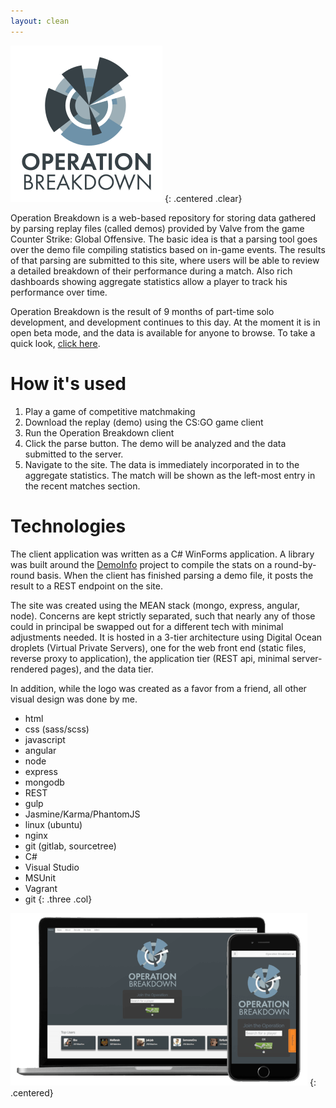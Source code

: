 ```yaml
---
layout: clean
---
```


![Operation Breakdown on Laptop and Phone](/assets/images/OpBdLogo.png)
{: .centered .clear}

Operation Breakdown is a web-based repository for storing data gathered by parsing
replay files (called demos) provided by Valve from the game Counter Strike: Global
Offensive. The basic idea is that a parsing tool goes over the demo file compiling
statistics based on in-game events. The results of that parsing are submitted to
this site, where users will be able to review a detailed breakdown of their performance
during a match. Also rich dashboards showing aggregate statistics allow a player
to track his performance over time.

Operation Breakdown is the result of 9 months of part-time solo development, and
development continues to this day. At the moment it is in open beta mode, and
the data is available for anyone to browse.  To take a quick look,
[click here](https://www.operation-breakdown.com/User/76561197973092984#/OverallData).

# How it&apos;s used #

1. Play a game of competitive matchmaking
2. Download the replay (demo) using the CS:GO game client
3. Run the Operation Breakdown client
4. Click the parse button.  The demo will be analyzed and the data submitted to
   the server.
5. Navigate to the site.  The data is immediately incorporated in to the aggregate
   statistics. The match will be shown as the left-most entry in the recent matches
   section.

# Technologies #

The client application was written as a C# WinForms application.  A library was
built around the [DemoInfo](https://github.com/StatsHelix/demoinfo) project to
compile the stats on a round-by-round basis.  When the client has finished parsing
a demo file, it posts the result to a REST endpoint on the site.

The site was created using the MEAN stack (mongo, express, angular, node).  Concerns
are kept strictly separated, such that nearly any of those could in principal be
swapped out for a different tech with minimal adjustments needed. It is hosted in
a 3-tier architecture using Digital Ocean droplets (Virtual Private Servers), one
for the web front end (static files, reverse proxy to application), the application
tier (REST api, minimal server-rendered pages), and the data tier.

In addition, while the logo was created as a favor from a friend, all other visual
design was done by me.

* html
* css (sass/scss)
* javascript
* angular
* node
* express
* mongodb
* REST
* gulp
* Jasmine/Karma/PhantomJS
* linux (ubuntu)
* nginx
* git (gitlab, sourcetree)
* C#
* Visual Studio
* MSUnit
* Vagrant
* git
{: .three .col}

![Operation Breakdown on Laptop and Phone](/assets/images/opbd.png)
{: .centered}
